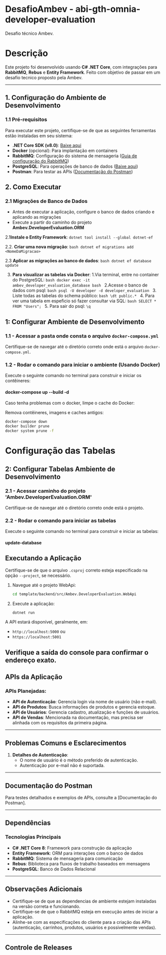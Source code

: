 # DesafioAmbev - abi-gth-omnia-developer-evaluation
Desafio técnico Ambev.

# Descrição

Este projeto foi desenvolvido usando **C# .NET Core**, com integrações para **RabbitMQ**, **Rebus** e **Entity Framework**. Feito com objetivo de passar em um desafio tecnico proposto pela Ambev. 

---

## 1. Configuração do Ambiente de Desenvolvimento

### 1.1 Pré-requisitos
Para executar este projeto, certifique-se de que as seguintes ferramentas estão instaladas em seu sistema:
- **.NET Core SDK (v8.0)**: [Baixe aqui](https://dotnet.microsoft.com/pt-br/download/dotnet/thank-you/sdk-8.0.408-windows-x64-installer)
- **Docker** (opcional): Para implantação em containers
- **RabbitMQ**: Configuração do sistema de mensageria ([Guia de configuração do RabbitMQ](https://www.rabbitmq.com/documentation.html))
- **PostgreSQL**: Para operações de banco de dados ([Baixe aqui](https://www.enterprisedb.com/downloads/postgres-postgresql-downloads))
- **Postman**: Para testar as APIs ([Documentação do Postman]())

## 2. Como Executar

### 2.1 Migrações de Banco de Dados
- Antes de executar a aplicação, configure o banco de dados criando e aplicando as migrações
- Execute a partir do caminho do projeto **Ambev.DeveloperEvaluation.ORM**

2.1**Instale o Entity Framework**:
    ```
    dotnet tool install --global dotnet-ef
    ```

2.2. **Criar uma nova migração**:
    ```bash
    dotnet ef migrations add <NomeDaMigracao>
    ```

2.3 **Aplicar as migrações ao banco de dados**:
    ```bash
    dotnet ef database update
    ```

3. **Para visualizar as tabelas via Docker**: 
    1.Via terminal, entre no container do PostgreSQL:
        ```bash
        docker exec -it ambev_developer_evaluation_database bash
        ```
    2.Acesse o banco de dados com psql:
        ```bash
        psql -U developer -d developer_evaluation
        ``` 
    3. Liste todas as tabelas do schema público:
        ```bash
        \dt public.*
        ```
    4. Para ver uma tabela em espeficio só fazer consultar via SQL:
        ```bash
        SELECT * FROM "Users";
        ```
    5. Para sair do psql:
        ```
        \q
        ```



## 1: Configurar Ambiente de Desenvolvimento

### 1.1 - Acessar a pasta onde consta o arquivo `docker-compose.yml`
Certifique-se de navegar até o diretório correto onde está o arquivo `docker-compose.yml`.

### 1.2 - Rodar o comando para iniciar o ambiente (Usando Docker)
Execute o seguinte comando no terminal para construir e iniciar os contêineres:

#### docker-compose up --build -d

Caso tenha problemas com o docker, limpe o cache do Docker:

Remova contêineres, imagens e caches antigos:

```bash
docker-compose down
docker builder prune
docker system prune -f
```

# Configuração das Tabelas
## 2: Configurar Tabelas Ambiente de Desenvolvimento

### 2.1 - Acessar caminho do projeto 'Ambev.DeveloperEvaluation.ORM'
Certifique-se de navegar até o diretório correto onde está o projeto.

### 2.2 - Rodar o comando para iniciar as tabelas
Execute o seguinte comando no terminal para construir e iniciar as tabelas:

#### update-database


## Executando a Aplicação

Certifique-se de que o arquivo `.csproj` correto esteja especificado na opção `--project`, se necessário.

1. Navegue até o projeto WebApi:
    ```bash
    cd template/backend/src/Ambev.DeveloperEvaluation.WebApi
    ```

2. Execute a aplicação:
    ```bash
    dotnet run
    ```

A API estará disponível, geralmente, em:
- `http://localhost:5000` ou 
- `https://localhost:5001`

Verifique a saída do console para confirmar o endereço exato.
---

## APIs da Aplicação

### APIs Planejadas:
- **API de Autenticação**: Gerencia login via nome de usuário (não e-mail).
- **API de Produtos**: Busca informações de produtos e gerencia estoque.
- **API de Usuários**: Gerencia cadastro, atualização e funções de usuários.
- **API de Vendas**: Mencionada na documentação, mas precisa ser alinhada com os requisitos da primeira página.

---

## Problemas Comuns e Esclarecimentos

1. **Detalhes de Autenticação**:
   - O nome de usuário é o método preferido de autenticação.
   - Autenticação por e-mail não é suportada.

---

## Documentação do Postman

Para testes detalhados e exemplos de APIs, consulte a [Documentação do Postman].

---

## Dependências

### Tecnologias Principais
- **C# .NET Core 8**: Framework para construção da aplicação
- **Entity Framework**: ORM para interações com o banco de dados
- **RabbitMQ**: Sistema de mensageria para comunicação
- **Rebus**: Biblioteca para fluxos de trabalho baseados em mensagens
- **PostgreSQL**: Banco de Dados Relacional

---

## Observações Adicionais

- Certifique-se de que as dependencias de ambiente estejam instaladas na versão correta e funcionando.
- Certifique-se de que o RabbitMQ esteja em execução antes de iniciar a aplicação.
- Alinhe-se com as especificações do cliente para a criação das APIs (autenticação, carrinhos, produtos, usuários e possivelmente vendas).

---

## Controle de Releases
